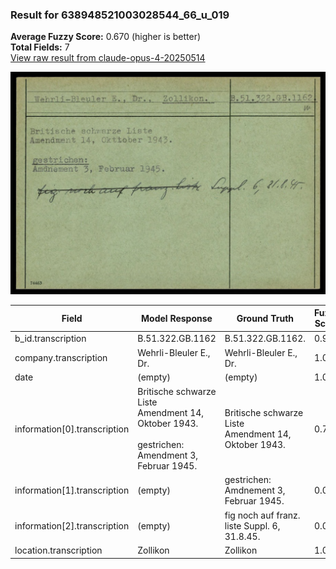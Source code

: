 ### Result for 638948521003028544_66_u_019
**Average Fuzzy Score:** 0.670 (higher is better)<br>
**Total Fields:** 7<br>
[View raw result from claude-opus-4-20250514](https://github.com/RISE-UNIBAS/humanities_data_benchmark/blob/main/results/2025-10-24/T0322/request_T0322_638948521003028544_66_u_019.json)

<img src="https://github.com/RISE-UNIBAS/humanities_data_benchmark/blob/main/benchmarks/blacklist/images/638948521003028544_66_u_019.jpg?raw=true" alt="638948521003028544_66_u_019" width="600px">

| Field | Model Response | Ground Truth | Fuzzy Score | Match |
|-------|----------------|--------------|-------------|-------|
| b_id.transcription | B.51.322.GB.1162 | B.51.322.GB.1162. | 0.970 | ✅ |
| company.transcription | Wehrli-Bleuler E., Dr. | Wehrli-Bleuler E., Dr. | 1.000 | ✅ |
| date | (empty) | (empty) | 1.000 | ✅ |
| information[0].transcription | Britische schwarze Liste<br>Amendment 14, Oktober 1943.<br><br>gestrichen:<br>Amendment 3, Februar 1945. | Britische schwarze Liste<br>Amendment 14, Oktober 1943. | 0.722 | ❌ |
| information[1].transcription | (empty) | gestrichen:<br>Amdnement 3, Februar 1945. | 0.000 | ❌ |
| information[2].transcription | (empty) | fig noch auf franz. liste Suppl. 6, 31.8.45. | 0.000 | ❌ |
| location.transcription | Zollikon | Zollikon | 1.000 | ✅ |
